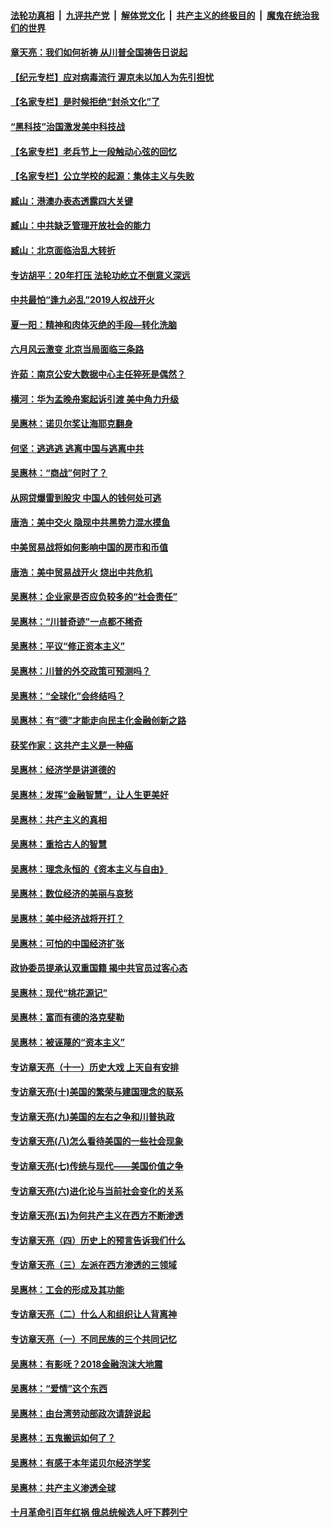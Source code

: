 ####  [法轮功真相](../../../../basic/blob/master/README.md?t=07022031) &nbsp;|&nbsp; [九评共产党](../../../../9ping.md/blob/master/README.md?t=07022031) &nbsp;|&nbsp; [解体党文化](../../../../jtdwh.md/blob/master/README.md?t=07022031)  &nbsp;|&nbsp; [共产主义的终极目的](../../../../gczydzjmd.md/blob/master/README.md?t=07022031) &nbsp;|&nbsp; [魔鬼在统治我们的世界](../../../../mgztzwmdsj.md/blob/master/README.md?t=07022031) 

#### [章天亮：我们如何祈祷 从川普全国祷告日说起](../pages/nsc423/n11944627.md?t=07022031) 

#### [【纪元专栏】应对病毒流行 渥京未以加人为先引担忧](../pages/nsc423/n11875714.md?t=07022031) 

#### [【名家专栏】是时候拒绝“封杀文化”了](../pages/nsc423/n11814093.md?t=07022031) 

#### [“黑科技”治国激发美中科技战](../pages/nsc423/n11638056.md?t=07022031) 

#### [【名家专栏】老兵节上一段触动心弦的回忆](../pages/nsc423/n11646016.md?t=07022031) 

#### [【名家专栏】公立学校的起源：集体主义与失败](../pages/nsc423/n11601833.md?t=07022031) 

#### [臧山：港澳办表态透露四大关键](../pages/nsc423/n11421628.md?t=07022031) 

#### [臧山：中共缺乏管理开放社会的能力](../pages/nsc423/n11407457.md?t=07022031) 

#### [臧山：北京面临治乱大转折](../pages/nsc423/n11406895.md?t=07022031) 

#### [专访胡平：20年打压 法轮功屹立不倒意义深远](../pages/nsc423/n11398800.md?t=07022031) 

#### [中共最怕“逢九必乱”2019人权战开火](../pages/nsc423/n11385248.md?t=07022031) 

#### [夏一阳：精神和肉体灭绝的手段—转化洗脑](../pages/nsc423/n11368250.md?t=07022031) 

#### [六月风云激变 北京当局面临三条路](../pages/nsc423/n11313668.md?t=07022031) 

#### [许茹：南京公安大数据中心主任猝死是偶然？](../pages/nsc423/n11064744.md?t=07022031) 

#### [横河：华为孟晚舟案起诉引渡 美中角力升级](../pages/nsc423/n11027230.md?t=07022031) 

#### [吴惠林：诺贝尔奖让海耶克翻身](../pages/nsc423/n10890049.md?t=07022031) 

#### [何坚：逃逃逃 逃离中国与逃离中共](../pages/nsc423/n10592891.md?t=07022031) 

#### [吴惠林：“商战”何时了？](../pages/nsc423/n10573558.md?t=07022031) 

#### [从网贷爆雷到股灾 中国人的钱何处可逃](../pages/nsc423/n10572800.md?t=07022031) 

#### [唐浩：美中交火 隐现中共黑势力混水摸鱼](../pages/nsc423/n10544040.md?t=07022031) 

#### [中美贸易战将如何影响中国的房市和币值](../pages/nsc423/n10543697.md?t=07022031) 

#### [唐浩：美中贸易战开火 烧出中共危机](../pages/nsc423/n10540126.md?t=07022031) 

#### [吴惠林：企业家是否应负较多的“社会责任”](../pages/nsc423/n10535022.md?t=07022031) 

#### [吴惠林：“川普奇迹”一点都不稀奇](../pages/nsc423/n10512808.md?t=07022031) 

#### [吴惠林：平议“修正资本主义”](../pages/nsc423/n10495724.md?t=07022031) 

#### [吴惠林：川普的外交政策可预测吗？](../pages/nsc423/n10462387.md?t=07022031) 

#### [吴惠林：“全球化”会终结吗？](../pages/nsc423/n10452838.md?t=07022031) 

#### [吴惠林：有“德”才能走向民主化金融创新之路](../pages/nsc423/n10432292.md?t=07022031) 

#### [获奖作家：这共产主义是一种癌](../pages/nsc423/n10431541.md?t=07022031) 

#### [吴惠林：经济学是讲道德的](../pages/nsc423/n10398014.md?t=07022031) 

#### [吴惠林：发挥“金融智慧”，让人生更美好](../pages/nsc423/n10375019.md?t=07022031) 

#### [吴惠林：共产主义的真相](../pages/nsc423/n10351394.md?t=07022031) 

#### [吴惠林：重拾古人的智慧](../pages/nsc423/n10337691.md?t=07022031) 

#### [吴惠林：理念永恒的《资本主义与自由》](../pages/nsc423/n10316274.md?t=07022031) 

#### [吴惠林：数位经济的美丽与哀愁](../pages/nsc423/n10292946.md?t=07022031) 

#### [吴惠林：美中经济战将开打？](../pages/nsc423/n10258825.md?t=07022031) 

#### [吴惠林：可怕的中国经济扩张](../pages/nsc423/n10219147.md?t=07022031) 

#### [政协委员提承认双重国籍 揭中共官员过客心态](../pages/nsc423/n10208809.md?t=07022031) 

#### [吴惠林：现代“桃花源记”](../pages/nsc423/n10185234.md?t=07022031) 

#### [吴惠林：富而有德的洛克斐勒](../pages/nsc423/n10142264.md?t=07022031) 

#### [吴惠林：被诬蔑的“资本主义”](../pages/nsc423/n10124816.md?t=07022031) 

#### [专访章天亮（十一）历史大戏 上天自有安排](../pages/nsc423/n10094905.md?t=07022031) 

#### [专访章天亮(十)美国的繁荣与建国理念的联系](../pages/nsc423/n10094899.md?t=07022031) 

#### [专访章天亮(九)美国的左右之争和川普执政](../pages/nsc423/n10094889.md?t=07022031) 

#### [专访章天亮(八)怎么看待美国的一些社会现象](../pages/nsc423/n10094857.md?t=07022031) 

#### [专访章天亮(七)传统与现代——美国价值之争](../pages/nsc423/n10093140.md?t=07022031) 

#### [专访章天亮(六)进化论与当前社会变化的关系](../pages/nsc423/n10092036.md?t=07022031) 

#### [专访章天亮(五)为何共产主义在西方不断渗透](../pages/nsc423/n10083620.md?t=07022031) 

#### [专访章天亮（四）历史上的预言告诉我们什么](../pages/nsc423/n10083606.md?t=07022031) 

#### [专访章天亮（三）左派在西方渗透的三领域](../pages/nsc423/n10081115.md?t=07022031) 

#### [吴惠林：工会的形成及其功能](../pages/nsc423/n10080633.md?t=07022031) 

#### [专访章天亮（二）什么人和组织让人背离神](../pages/nsc423/n10076637.md?t=07022031) 

#### [专访章天亮（一）不同民族的三个共同记忆](../pages/nsc423/n10074188.md?t=07022031) 

#### [吴惠林：有影呒？2018金融泡沫大地震](../pages/nsc423/n10040534.md?t=07022031) 

#### [吴惠林：“爱情”这个东西](../pages/nsc423/n10019423.md?t=07022031) 

#### [吴惠林：由台湾劳动部政次请辞说起](../pages/nsc423/n9979679.md?t=07022031) 

#### [吴惠林：五鬼搬运如何了？](../pages/nsc423/n9925338.md?t=07022031) 

#### [吴惠林：有感于本年诺贝尔经济学奖](../pages/nsc423/n9871883.md?t=07022031) 

#### [吴惠林：共产主义渗透全球](../pages/nsc423/n9812748.md?t=07022031) 

#### [十月革命引百年红祸 俄总统候选人吁下葬列宁](../pages/nsc423/n9810182.md?t=07022031) 

